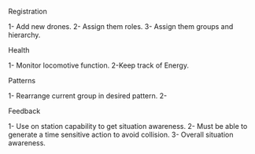 Registration

1- Add new drones.
2- Assign them roles.
3- Assign them groups and hierarchy.

Health

1- Monitor locomotive function.
2-Keep track of Energy.

Patterns

1- Rearrange current group in desired pattern.
2- 


Feedback

1- Use on station capability to get situation awareness.
2- Must be able to generate a time sensitive action to avoid collision.
3- Overall situation awareness. 

